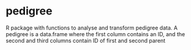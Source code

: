 # pedigree
R package with functions to analyse and transform pedigree data. A pedigree is a data.frame where the first column contains an ID, and the second and third columns contain ID of first and second parent
